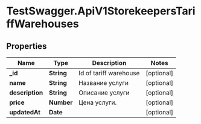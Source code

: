 # TestSwagger.ApiV1StorekeepersTariffWarehouses

## Properties

Name | Type | Description | Notes
------------ | ------------- | ------------- | -------------
**_id** | **String** | Id of tariff warehouse | [optional] 
**name** | **String** | Название услуги | [optional] 
**description** | **String** | Описание услуги | [optional] 
**price** | **Number** | Цена услуги. | [optional] 
**updatedAt** | **Date** |  | [optional] 


